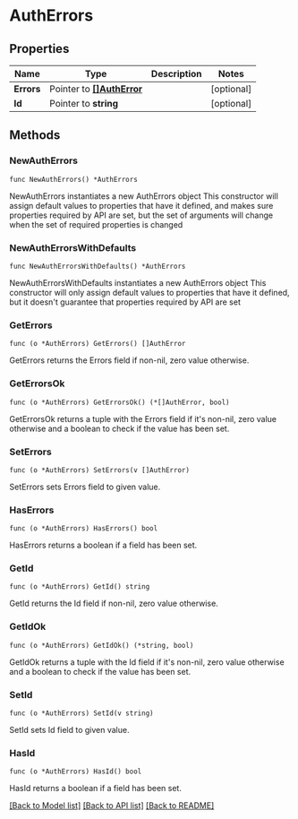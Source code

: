 # AuthErrors

## Properties

Name | Type | Description | Notes
------------ | ------------- | ------------- | -------------
**Errors** | Pointer to [**[]AuthError**](AuthError.md) |  | [optional] 
**Id** | Pointer to **string** |  | [optional] 

## Methods

### NewAuthErrors

`func NewAuthErrors() *AuthErrors`

NewAuthErrors instantiates a new AuthErrors object
This constructor will assign default values to properties that have it defined,
and makes sure properties required by API are set, but the set of arguments
will change when the set of required properties is changed

### NewAuthErrorsWithDefaults

`func NewAuthErrorsWithDefaults() *AuthErrors`

NewAuthErrorsWithDefaults instantiates a new AuthErrors object
This constructor will only assign default values to properties that have it defined,
but it doesn't guarantee that properties required by API are set

### GetErrors

`func (o *AuthErrors) GetErrors() []AuthError`

GetErrors returns the Errors field if non-nil, zero value otherwise.

### GetErrorsOk

`func (o *AuthErrors) GetErrorsOk() (*[]AuthError, bool)`

GetErrorsOk returns a tuple with the Errors field if it's non-nil, zero value otherwise
and a boolean to check if the value has been set.

### SetErrors

`func (o *AuthErrors) SetErrors(v []AuthError)`

SetErrors sets Errors field to given value.

### HasErrors

`func (o *AuthErrors) HasErrors() bool`

HasErrors returns a boolean if a field has been set.

### GetId

`func (o *AuthErrors) GetId() string`

GetId returns the Id field if non-nil, zero value otherwise.

### GetIdOk

`func (o *AuthErrors) GetIdOk() (*string, bool)`

GetIdOk returns a tuple with the Id field if it's non-nil, zero value otherwise
and a boolean to check if the value has been set.

### SetId

`func (o *AuthErrors) SetId(v string)`

SetId sets Id field to given value.

### HasId

`func (o *AuthErrors) HasId() bool`

HasId returns a boolean if a field has been set.


[[Back to Model list]](../README.md#documentation-for-models) [[Back to API list]](../README.md#documentation-for-api-endpoints) [[Back to README]](../README.md)


